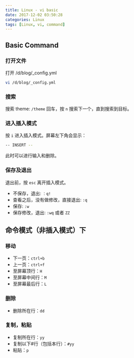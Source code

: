 ```yaml
---
title: Linux - vi basic
date: 2017-12-02 03:50:28
categories: Linux
tags: [Linux, vi, command]
---
```



## Basic Command ##

### 打开文件 ###
打开 /d/blog/_config.yml
```bash
vi /d/blog/_config.yml
```

### 搜索 ###
搜索 theme: `/theme`
回车，按 `n` 搜索下一个，直到搜索到目标。
<!--more-->

### 进入插入模式 ###
按 `i` 进入插入模式。屏幕左下角会显示：
```bash
-- INSERT --
```
此时可以进行输入和删除。

### 保存及退出 ###
退出前，按 `esc` 离开插入模式。

- 不保存，退出: `：q!`
- 查看之后，没有做修改，直接退出: `:q`
- 保存: `:w`
- 保存修改，退出: `:wq` 或者 `ZZ`


## 命令模式（非插入模式）下 ##

### 移动 ###
- 下一页：`ctrl+b`
- 上一页：`ctrl+f`
- 至屏幕顶行：`H` 
- 至屏幕中间行：`M` 
- 至屏幕最后行：`L`

### 删除 ###
- 删除所在行：`dd`

### 复制，粘贴 ###
- 复制所在行：`yy`
- 复制以下#行（包括本行）：`#yy`
- 粘贴：`p`



